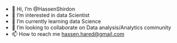 - 👋 Hi, I’m @HassenShirdon
- 👀 I’m interested in data Scientist
- 🌱 I’m currently learning data Science 
- 💞️ I’m looking to collaborate on Data analysis/Analytics community
- 📫 How to reach me hassen.hared@gmail.com

<!---
HassenShirdon/HassenShirdon is a ✨ special ✨ repository because its `README.md` (this file) appears on your GitHub profile.
You can click the Preview link to take a look at your changes.
--->
